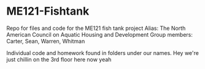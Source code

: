 # ME121-Fishtank
Repo for files and code for the ME121 fish tank project
Alias:  The North American Council on Aquatic Housing and Development
Group members: Carter, Sean, Warren, Whitman

Individual code and homework found in folders under our names.
Hey we're just chillin on the 3rd floor here now yeah
